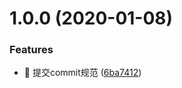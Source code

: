# 1.0.0 (2020-01-08)


### Features

* 🎸 提交commit规范 ([6ba7412](https://github.com/yanyongchao/vue-project/commit/6ba7412d12b9bfaced922b3ec303b71648bd776e))



